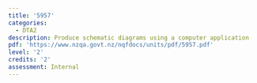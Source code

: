 ```yaml
---
title: '5957'
categories:
  - DTA2
description: Produce schematic diagrams using a computer application
pdf: 'https://www.nzqa.govt.nz/nqfdocs/units/pdf/5957.pdf'
level: '2'
credits: '2'
assessment: Internal
---
```



